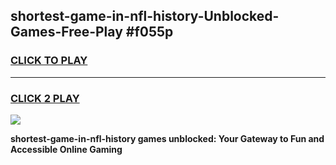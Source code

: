 
## shortest-game-in-nfl-history-Unblocked-Games-Free-Play #f055p
<h3>
<a href="https://us.freeplayer.one?title=shortest-game-in-nfl-history&ref=9M">CLICK TO PLAY</a></h3>
<hr>

<h3>
<a href="https://us.freeplayer.one?title=shortest-game-in-nfl-history&ref=9M">CLICK 2 PLAY</a>
  
</h3>

<a href="https://us.freeplayer.one?title=shortest-game-in-nfl-history&ref=9M"><img src="https://clearcache.store/games.png"></a>


**shortest-game-in-nfl-history games unblocked: Your Gateway to Fun and Accessible Online Gaming**
